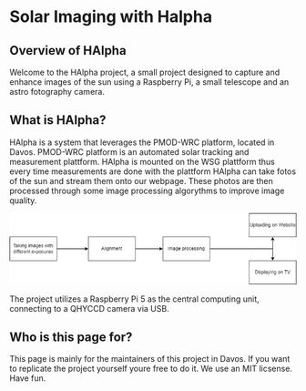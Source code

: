 # Solar Imaging with Halpha

## Overview of HAlpha 
Welcome to the HAlpha project, a small project designed to capture and enhance images of the sun using a Raspberry Pi, a small telescope and an astro fotography camera. 

## What is HAlpha?
HAlpha is a system that leverages the PMOD-WRC platform, located in Davos. PMOD-WRC platform is an automated solar tracking and measurement plattform. HAlpha is mounted on the WSG plattform thus every  time measurements are done with the plattform HAlpha can take fotos of the sun and stream them onto our webpage. These photos are then processed through some image processing algorythms to improve image quality.

![Flowchart main process](https://raw.githubusercontent.com/pmodwrc/halpha/main/docs/images/solar_imaging.png) 

The project utilizes a Raspberry Pi 5 as the central computing unit, connecting to a QHYCCD camera via USB. 

## Who is this page for?
This page is mainly for the maintainers of this project in Davos. If you want to replicate the project yourself youre free to do it. We use an MIT licsense. Have fun.


